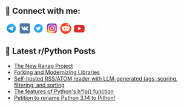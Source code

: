 ## 🔎 Connect with me:
[<img src="https://github.com/bullbesh/bullbesh/blob/main/images/Telegram.png" width="32" height="32" />](https://t.me/bullbesh)
[<img src="https://github.com/bullbesh/bullbesh/blob/main/images/VK.png" width="32" height="32" />](https://vk.com/bullbesh)
[<img src="https://github.com/bullbesh/bullbesh/blob/main/images/Twitter.png" width="32" height="32" />](https://twitter.com/bullbesh1)
[<img src="https://github.com/bullbesh/bullbesh/blob/main/images/Instagram.png" width="32" height="32" />](https://www.instagram.com/bullbesh)
[<img src="https://github.com/bullbesh/bullbesh/blob/main/images/Reddit.png" width="32" height="32" />](https://www.reddit.com/user/bullbesh)
[<img src="https://github.com/bullbesh/bullbesh/blob/main/images/YouTube.png" width="32" height="32" />](https://www.youtube.com/channel/UCtfjRs6uzgq5mfm8S06WTcg)

## 📕 Latest r/Python Posts
<!-- BLOG-POST-LIST:START -->
- [The New Ranag Project](https://www.reddit.com/r/Python/comments/1j48xnp/the_new_ranag_project/)
- [Forking and Modernizing Libraries](https://www.reddit.com/r/Python/comments/1j47hp4/forking_and_modernizing_libraries/)
- [Self-hosted RSS/ATOM reader with LLM-generated tags, scoring, filtering, and sorting](https://www.reddit.com/r/Python/comments/1j472bj/selfhosted_rssatom_reader_with_llmgenerated_tags/)
- [The features of Python&#39;s h*lp&lpar;&rpar; function](https://www.reddit.com/r/Python/comments/1j43yho/the_features_of_pythons_hlp_function/)
- [Petition to rename Python 3.14 to Pithon!](https://www.reddit.com/r/Python/comments/1j43aar/petition_to_rename_python_314_to_pithon/)
<!-- BLOG-POST-LIST:END -->
